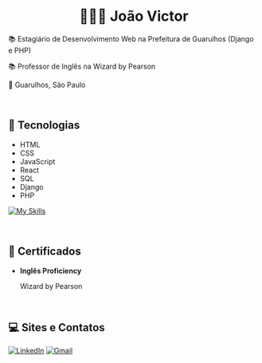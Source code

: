 <div id="content">
  <h1 align="center"><strong> 👨🏽‍🚀 João Victor</strong></h1>
  <p>📚 Estagiário de Desenvolvimento Web na Prefeitura de Guarulhos (Django e PHP)</p>
  <p>📚 Professor de Inglês na Wizard by Pearson </p>
  <p>📍 Guarulhos, São Paulo</p> <br>


## 🚀 Tecnologias
  <ul>
    <li>HTML</li>
    <li>CSS</li>
    <li>JavaScript</li>
    <li>React</li>
    <li>SQL</li>
    <li>Django</li>
    <li>PHP</li>
  </ul>

  [![My Skills](https://skillicons.dev/icons?i=html,css,js,react,mysql,django,php)](https://skillicons.dev) <p><br>
  
## 📄 Certificados
<ul>
  <li><strong>Inglês Proficiency</strong></li>
  <p>Wizard by Pearson</p>
</ul> <br>

## 💻 Sites e Contatos
[![LinkedIn](https://img.shields.io/badge/linkedin-%230077B5.svg?style=for-the-badge&logo=linkedin&logoColor=white)](https://www.linkedin.com/in/jo%C3%A3o-victor-bezerra-5219a3201/)
[![Gmail](https://img.shields.io/badge/Gmail-D14836?style=for-the-badge&logo=gmail&logoColor=white)](mailto:joaovicbezerra.c@gmail.com)

</div>

